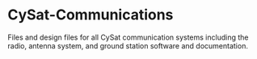 # CySat-Communications
Files and design files for all CySat communication systems including the radio, antenna system, and ground station software and documentation.
